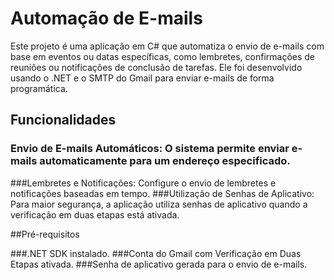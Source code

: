 # Automação de E-mails

Este projeto é uma aplicação em C# que automatiza o envio de e-mails com base em eventos ou datas específicas, como lembretes, confirmações de reuniões ou notificações de conclusão de tarefas. Ele foi desenvolvido usando o .NET e o SMTP do Gmail para enviar e-mails de forma programática.

## Funcionalidades

### Envio de E-mails Automáticos: O sistema permite enviar e-mails automaticamente para um endereço especificado.
###Lembretes e Notificações: Configure o envio de lembretes e notificações baseadas em tempo.
###Utilização de Senhas de Aplicativo: Para maior segurança, a aplicação utiliza senhas de aplicativo quando a verificação em duas etapas está ativada.

##Pré-requisitos

###.NET SDK instalado.
###Conta do Gmail com Verificação em Duas Etapas ativada.
###Senha de aplicativo gerada para o envio de e-mails.